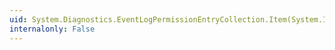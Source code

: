 ```yaml
---
uid: System.Diagnostics.EventLogPermissionEntryCollection.Item(System.Int32)
internalonly: False
---
```

